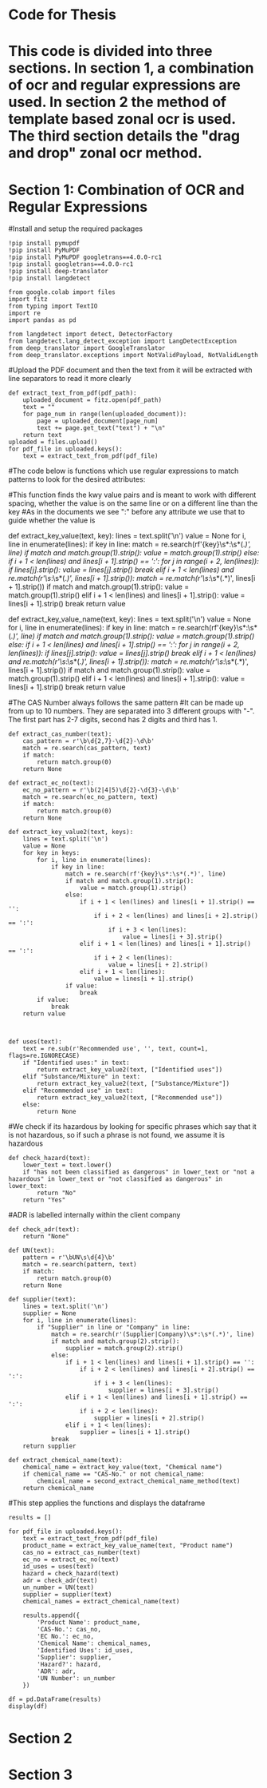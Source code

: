 # Code for Thesis 

# This code is divided into three sections. In section 1, a combination of ocr and regular expressions are used. In section 2 the method of template based zonal ocr is used. The third section details the "drag and drop" zonal ocr method. 

# Section 1: Combination of OCR and Regular Expressions

#Install and setup the required packages

    !pip install pymupdf
    !pip install PyMuPDF
    !pip install PyMuPDF googletrans==4.0.0-rc1
    !pip install googletrans==4.0.0-rc1
    !pip install deep-translator
    !pip install langdetect

    from google.colab import files
    import fitz
    from typing import TextIO
    import re
    import pandas as pd

    from langdetect import detect, DetectorFactory
    from langdetect.lang_detect_exception import LangDetectException
    from deep_translator import GoogleTranslator
    from deep_translator.exceptions import NotValidPayload, NotValidLength

#Upload the PDF document and then the text from it will be extracted with line separators to read it more clearly

    def extract_text_from_pdf(pdf_path):
        uploaded_document = fitz.open(pdf_path)
        text = ""
        for page_num in range(len(uploaded_document)):
            page = uploaded_document[page_num]
            text += page.get_text("text") + "\n"
        return text
    uploaded = files.upload()
    for pdf_file in uploaded.keys():
        text = extract_text_from_pdf(pdf_file)

#The code below is functions which use regular expressions to match patterns to look for the desired attributes:


#This function finds the kwy value pairs and is meant to work with different spacing, whether the value is on the same line or on a different line than the key
#As in the documents we see ":" before any attribute we use that to guide whether the value is 

def extract_key_value(text, key):
    lines = text.split('\n')
    value = None
    for i, line in enumerate(lines):
        if key in line:
            match = re.search(rf'{key}\s*:\s*(.*)', line)
            if match and match.group(1).strip():
                value = match.group(1).strip()
            else:
                if i + 1 < len(lines) and lines[i + 1].strip() == ':':
                    for j in range(i + 2, len(lines)):
                        if lines[j].strip():
                            value = lines[j].strip()
                            break
                elif i + 1 < len(lines) and re.match(r'\s*:\s*(.*)', lines[i + 1].strip()):
                    match = re.match(r'\s*:\s*(.*)', lines[i + 1].strip())
                    if match and match.group(1).strip():
                        value = match.group(1).strip()
                elif i + 1 < len(lines) and lines[i + 1].strip():
                    value = lines[i + 1].strip()
            break
    return value

def extract_key_value_name(text, key):
    lines = text.split('\n')
    value = None
    for i, line in enumerate(lines):
        if key in line:
            match = re.search(rf'{key}\s*:\s*(.*)', line)
            if match and match.group(1).strip():
                value = match.group(1).strip()
            else:
                if i + 1 < len(lines) and lines[i + 1].strip() == ':':
                    for j in range(i + 2, len(lines)):
                        if lines[j].strip():
                            value = lines[j].strip()
                            break
                elif i + 1 < len(lines) and re.match(r'\s*:\s*(.*)', lines[i + 1].strip()):
                    match = re.match(r'\s*:\s*(.*)', lines[i + 1].strip())
                    if match and match.group(1).strip():
                        value = match.group(1).strip()
                elif i + 1 < len(lines) and lines[i + 1].strip():
                    value = lines[i + 1].strip()
            break
    return value

#The CAS Number always follows the same pattern 
#It can be made up from up to 10 numbers. They are separated into 3 different groups with "-". The first part has 2-7 digits, second has 2 digits and third has 1.

    def extract_cas_number(text):
        cas_pattern = r'\b\d{2,7}-\d{2}-\d\b'
        match = re.search(cas_pattern, text)
        if match:
            return match.group(0)
        return None

    def extract_ec_no(text):
        ec_no_pattern = r'\b(2|4|5)\d{2}-\d{3}-\d\b'
        match = re.search(ec_no_pattern, text)
        if match:
            return match.group(0)
        return None

    def extract_key_value2(text, keys):
        lines = text.split('\n')
        value = None
        for key in keys:
            for i, line in enumerate(lines):
                if key in line:
                    match = re.search(rf'{key}\s*:\s*(.*)', line)
                    if match and match.group(1).strip():
                        value = match.group(1).strip()
                    else:
                        if i + 1 < len(lines) and lines[i + 1].strip() == '':
                            if i + 2 < len(lines) and lines[i + 2].strip() == ':':
                                if i + 3 < len(lines):
                                    value = lines[i + 3].strip()
                        elif i + 1 < len(lines) and lines[i + 1].strip() == ':':
                            if i + 2 < len(lines):
                                value = lines[i + 2].strip()
                        elif i + 1 < len(lines):
                            value = lines[i + 1].strip()
                    if value:
                        break
            if value:
                break
        return value



    def uses(text):
        text = re.sub(r'Recommended use', '', text, count=1, flags=re.IGNORECASE)
        if "Identified uses:" in text:
            return extract_key_value2(text, ["Identified uses"])
        elif "Substance/Mixture" in text:
            return extract_key_value2(text, ["Substance/Mixture"])
        elif "Recommended use" in text:
            return extract_key_value2(text, ["Recommended use"])
        else:
            return None


#We check if its hazardous by looking for specific phrases which say that it is not hazardous, so if such a phrase is not found, we assume it is hazardous 

    def check_hazard(text):
        lower_text = text.lower()
        if "has not been classified as dangerous" in lower_text or "not a hazardous" in lower_text or "not classified as dangerous" in lower_text:
            return "No"
        return "Yes"

#ADR is labelled internally within the client company

    def check_adr(text):
        return "None"

    def UN(text):
        pattern = r'\bUN\s\d{4}\b'
        match = re.search(pattern, text)
        if match:
            return match.group(0)
        return None

    def supplier(text):
        lines = text.split('\n')
        supplier = None
        for i, line in enumerate(lines):
            if "Supplier" in line or "Company" in line:
                match = re.search(r'(Supplier|Company)\s*:\s*(.*)', line)
                if match and match.group(2).strip():
                    supplier = match.group(2).strip()
                else:
                    if i + 1 < len(lines) and lines[i + 1].strip() == '':
                        if i + 2 < len(lines) and lines[i + 2].strip() == ':':
                            if i + 3 < len(lines):
                                supplier = lines[i + 3].strip()
                    elif i + 1 < len(lines) and lines[i + 1].strip() == ':':
                        if i + 2 < len(lines):
                            supplier = lines[i + 2].strip()
                    elif i + 1 < len(lines):
                        supplier = lines[i + 1].strip()
                break
        return supplier

    def extract_chemical_name(text):
        chemical_name = extract_key_value(text, "Chemical name")
        if chemical_name == "CAS-No." or not chemical_name:
            chemical_name = second_extract_chemical_name_method(text)
        return chemical_name


#This step applies the functions and displays the dataframe 

    results = []

    for pdf_file in uploaded.keys():
        text = extract_text_from_pdf(pdf_file)
        product_name = extract_key_value_name(text, "Product name")
        cas_no = extract_cas_number(text)
        ec_no = extract_ec_no(text)
        id_uses = uses(text)
        hazard = check_hazard(text)
        adr = check_adr(text)
        un_number = UN(text)
        supplier = supplier(text)
        chemical_names = extract_chemical_name(text)

        results.append({
            'Product Name': product_name,
            'CAS-No.': cas_no,
            'EC No.': ec_no,
            'Chemical Name': chemical_names,
            'Identified Uses': id_uses,
            'Supplier': supplier,
            'Hazard?': hazard,
            'ADR': adr,
            'UN Number': un_number
        })

    df = pd.DataFrame(results)
    display(df)
    
# Section 2


# Section 3




